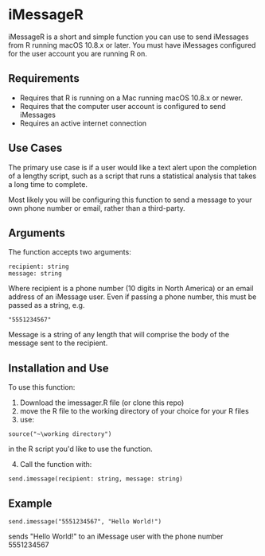 # iMessageR

iMessageR is a short and simple function you can use to send iMessages from R running macOS 10.8.x or later. You must have iMessages configured for the user account you are running R on.

## Requirements

* Requires that R is running on a Mac running macOS 10.8.x or newer.
* Requires that the computer user account is configured to send iMessages
* Requires an active internet connection

## Use Cases
The primary use case is if a user would like a text alert upon the completion of a lengthy script, such as a script that runs a statistical analysis that takes a long time to complete.

Most likely you will be configuring this function to send a message to your own phone number or email, rather than a third-party.

## Arguments
The function accepts two arguments:
```
recipient: string
message: string
```
Where recipient is a phone number (10 digits in North America) or an email address of an iMessage user. Even if passing a phone number, this must be passed as a string, e.g.

```
"5551234567"
```

Message is a string of any length that will comprise the body of the message sent to the recipient.

## Installation and Use
To use this function:

1. Download the imessager.R file (or clone this repo)
2. move the R file to the working directory of your choice for your R files
3. use:
```
source("~\working directory")
```
in the R script you'd like to use the function.

4. Call the function with:
```
send.imessage(recipient: string, message: string)
```

## Example
```
send.imessage("5551234567", "Hello World!")
```
sends "Hello World!" to an iMessage user with the phone number 5551234567
